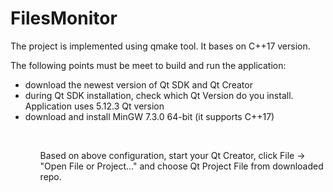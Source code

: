 # FilesMonitor

The project is implemented using qmake tool. It bases on C++17 version.

The following points must be meet to build and run the application:</br>
<ul>
    <li>download the newest version of Qt SDK and Qt Creator</li>
    <li>during Qt SDK installation, check which Qt Version do you install. Application uses 5.12.3 Qt version</li>
    <li>download and install MinGW 7.3.0 64-bit (it supports C++17)</li>
<ul>
  </br>
<p>Based on above configuration, start your Qt Creator, click File -> "Open File or Project..." and choose Qt Project File from downloaded repo. 
</p>
